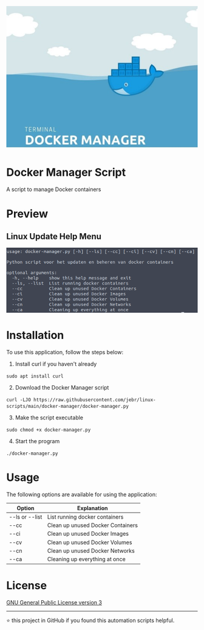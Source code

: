 <p align="center">
	<img alt="Logo" src="https://raw.githubusercontent.com/jebr/linux-scripts/main/demo/images/docker-manager-512x384.jpg">
</p>

# Docker Manager Script

A script to manage Docker containers

# Preview

## Linux Update Help Menu
<img src="https://raw.githubusercontent.com/jebr/linux-scripts/main/demo/images/docker-manager.png">


# Installation

To use this application, follow the steps below:
1. Install curl if you haven't already

`sudo apt install curl`

2. Download the Docker Manager script

`curl -LJO https://raw.githubusercontent.com/jebr/linux-scripts/main/docker-manager/docker-manager.py`

3. Make the script executable

`sudo chmod +x docker-manager.py`

4. Start the program

`./docker-manager.py`


# Usage

The following options are available for using the application:

| Option         | Explanation                         |
|----------------|-------------------------------------|
| --ls or --list | List running docker containers      |
| --cc           | Clean up unused Docker Containers   |
| --ci           | Clean up unused Docker Images       |
| --cv           | Clean up unused Docker Volumes      |
| --cn           | Clean up unused Docker Networks     |
| --ca           | Cleaning up everything at once      |

# License

[GNU General Public License version 3](https://raw.githubusercontent.com/jebr/linux-scripts/v1.0/LICENSE)

<hr>

:star: this project in GitHub if you found this automation scripts helpful.
